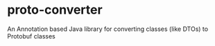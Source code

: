 # proto-converter
An Annotation based Java library for converting classes (like DTOs) to Protobuf classes

